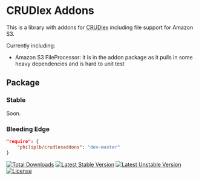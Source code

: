 CRUDlex Addons
==============

This is a library with addons for
[CRUDlex](https://github.com/philiplb/CRUDlex) including file support for Amazon
S3.

Currently including:

- Amazon S3 FileProcessor: it is in the addon package as it pulls in some heavy
dependencies and is hard to unit test

## Package

### Stable

Soon.

### Bleeding Edge

```json
"require": {
    "philiplb/crudlexaddons": "dev-master"
}
```

[![Total Downloads](https://poser.pugx.org/philiplb/crudlexaddons/downloads.svg)](https://packagist.org/packages/philiplb/crudlexaddons)
[![Latest Stable Version](https://poser.pugx.org/philiplb/crudlexaddons/v/stable.svg)](https://packagist.org/packages/philiplb/crudlexaddons)
[![Latest Unstable Version](https://poser.pugx.org/philiplb/crudlexaddons/v/unstable.svg)](https://packagist.org/packages/philiplb/crudlexaddons) [![License](https://poser.pugx.org/philiplb/crudlexaddons/license.svg)](https://packagist.org/packages/philiplb/crudlexaddons)
